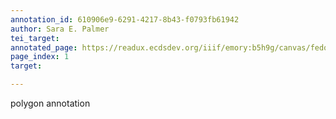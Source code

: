 ```yaml
---
annotation_id: 610906e9-6291-4217-8b43-f0793fb61942
author: Sara E. Palmer
tei_target: 
annotated_page: https://readux.ecdsdev.org/iiif/emory:b5h9g/canvas/fedora:emory:pchch
page_index: 1
target: 

---
```

<p>polygon annotation</p>